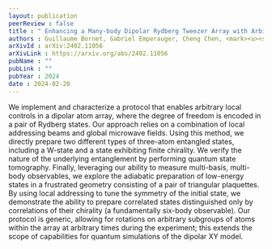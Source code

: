 ```yaml
---
layout: publication
peerReview : false
title : " Enhancing a Many-body Dipolar Rydberg Tweezer Array with Arbitrary Local Controls"
authors : Guillaume Bornet, Gabriel Emperauger, Cheng Chen, <mark><u><strong>Francisco Machado</strong></u></mark>, Sabrina Chern, Lucas Leclerc, Bastien Gély, Daniel Barredo, Thierry Lahaye, Norman Y. Yao, Antoine Browaeys
arXivId : arXiv:2402.11056
arXivLink : https://arxiv.org/abs/2402.11056
pubName : ""
pubLink : ""
pubYear : 2024
date : 2024-02-20
---
```


We implement and characterize a protocol that enables arbitrary local controls in a dipolar atom array, where the degree of freedom is encoded in a pair of Rydberg states. Our approach relies on a combination of local addressing beams and global microwave fields. Using this method, we directly prepare two different types of three-atom entangled states, including a W-state and a state exhibiting finite chirality. We verify the nature of the underlying entanglement by performing quantum state tomography. Finally, leveraging our ability to measure multi-basis, multi-body observables, we explore the adiabatic preparation of low-energy states in a frustrated geometry consisting of a pair of triangular plaquettes. By using local addressing to tune the symmetry of the initial state, we demonstrate the ability to prepare correlated states distinguished only by correlations of their chirality (a fundamentally six-body observable). Our protocol is generic, allowing for rotations on arbitrary subgroups of atoms within the array at arbitrary times during the experiment; this extends the scope of capabilities for quantum simulations of the dipolar XY model. 
